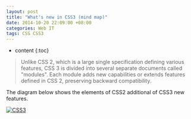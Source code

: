 ```yaml
---
layout: post
title: "What's new in CSS3 (mind map)"
date: 2014-10-20 22:09:00 +08:00
categories: Web IT
tags: CSS CSS3
---
```


* content
{:toc}


> Unlike CSS 2, which is a large single specification defining various features, CSS 3 is divided into several separate documents called "modules". Each module adds new capabilities or extends features defined in CSS 2, preserving backward compatibility.  

The diagram below shows the elements of CSS2 additional of CSS3 new features.

[![CSS3](https://ejres-1253687085.picgz.myqcloud.com/img/css3/mm-css.svg)](https://ejres-1253687085.picgz.myqcloud.com/img/css3/mm-css.svg)

